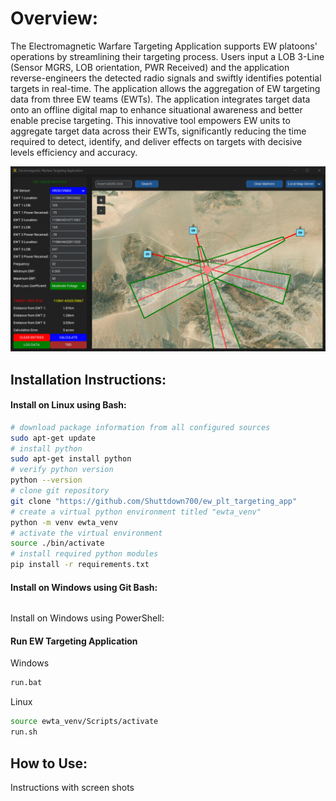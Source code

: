 # Overview:

The Electromagnetic Warfare Targeting Application supports EW platoons' operations by streamlining their targeting process. Users input a LOB 3-Line (Sensor MGRS, LOB orientation, PWR Received) and the application reverse-engineers the detected radio signals and swiftly identifies potential targets in real-time. The application allows the aggregation of EW targeting data from three EW teams (EWTs). The application integrates target data onto an offline digital map to enhance situational awareness and better enable precise targeting. This innovative tool empowers EW units to aggregate target data across their EWTs, significantly reducing the time required to detect, identify, and deliver effects on targets with decisive levels efficiency and accuracy.

![](icons/ewta_snapshot_2.png)

## Installation Instructions:

#### Install on Linux using Bash:
```bash
# download package information from all configured sources 
sudo apt-get update
# install python
sudo apt-get install python
# verify python version
python --version
# clone git repository
git clone "https://github.com/Shuttdown700/ew_plt_targeting_app"
# create a virtual python environment titled "ewta_venv"
python -m venv ewta_venv
# activate the virtual environment
source ./bin/activate
# install required python modules
pip install -r requirements.txt
```

#### Install on Windows using Git Bash:
```Bash

```

Install on Windows using PowerShell:

#### Run EW Targeting Application

Windows
```cmd
run.bat
```
Linux
```bash
source ewta_venv/Scripts/activate
run.sh
```

## How to Use:

Instructions with screen shots